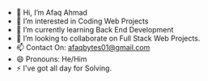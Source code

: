 - 👋 Hi, I’m Afaq Ahmad
- 👀 I’m interested in Coding Web Projects
- 🌱 I’m currently learning Back End Development
- 💞️ I’m looking to collaborate on Full Stack Web Projects.
- 📫 Contact On: afaqbytes01@gmail.com
- 😄 Pronouns: He/Him
- ⚡ I've got all day for Solving.

<!---
22-cs-134/22-cs-134 is a ✨ special ✨ repository because its `README.md` (this file) appears on your GitHub profile.
You can click the Preview link to take a look at your changes.
--->
